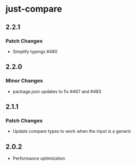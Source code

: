 # just-compare

## 2.2.1

### Patch Changes

- Simplify typings #480

## 2.2.0

### Minor Changes

- package.json updates to fix #467 and #483

## 2.1.1

### Patch Changes

- Update compare types to work when the input is a generic

## 2.0.2

- Performance optimization

